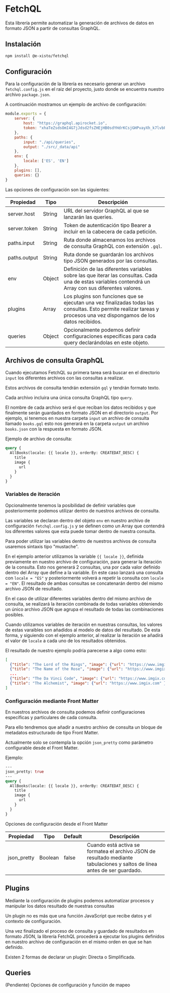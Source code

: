 # FetchQL

Esta librería permite automatizar la generación de archivos de datos en formato JSON a partir de consultas GraphQL.


## Instalación

```bash
npm install @e-xisto/fetchql
```


## Configuración

Para la configuración de la librería es necesario generar un archivo `fetchql.config.js` en el raiz del proyecto, justo donde se encuentra nuestro archivo `package.json`.

A continuación mostramos un ejemplo de archivo de configuración:

```js
module.exports = {
    server: {
        host: "https://graphql.apirocket.io",
        token: "xhaTeZsdsOmI4G7jJdsd2fsZHEjHB0sdYHdrKCsjGHPvayXh_k7lvbPrPwvKUTle0oTO0tqTWM"
    },
    paths: {
        input: "./api/queries",
        output: "./src/_data/api"
    },
    env: {
    	locale: ['ES', 'EN']
    },
    plugins: [],
    queries: {}
}
```

Las opciones de configuración son las siguientes:

| Propiedad | Tipo | Descripción |
| -- | -- | -- |
| server.host | String | URL del servidor GraphQL al que se lanzarán las queries. |
| server.token | String | Token de autenticación tipo Bearer a incluir en la cabecera de cada petición. |
| paths.input | String | Ruta donde almacenamos los archivos de consulta GraphQL con extensión `.gql`. |
| paths.output | String | Ruta donde se guardarán los archivos tipo JSON generados por las consultas. |
| env | Object | Definición de las diferentes variables sobre las que iterar las consultas. Cada una de estas variables contendrá un Array con sus diferentes valores. |
| plugins | Array | Los plugins son funciones que se ejecutan una vez finalizadas todas las consultas. Esto permite realizar tareas y procesos una vez dispongamos de los datos recibidos. |
| queries | Object | Opcionalmente podemos definir configuraciones específicas para cada query declarándolas en este objeto. |


## Archivos de consulta GraphQL

Cuando ejecutamos FetchQL su primera tarea será buscar en el directorio `input` los diferentes archivos con las consultas a realizar.

Estos archivos de consulta tendrán extensión `gql` y tendrán formato texto.

Cada archivo incluira una única consulta GraphQL tipo `query`.

El nombre de cada archivo será el que reciban los datos recibidos y que finalmente serán guardados en formato JSON en el directorio `output`. Por ejemplo, si tenemos en nuestra carpeta `input` un archivo de consulta llamado `books.gql` esto nos generará en la carpeta `output` un archivo `books.json` con la respuesta en formato JSON.

Ejemplo de archivo de consulta:

```graphql
query {
  AllBooks(locale: {{ locale }}, orderBy: CREATEDAT_DESC) {
    title
    image {
      url
    }
  }
}
```

### Variables de iteración

Opcionalmente tenemos la posibilidad de definir variables que posteriormente podemos utilizar dentro de nuestros archivos de consulta.

Las variables se declaran dentro del objeto `env` en nuestro archivo de configuración `fetchql.config.js` y se definen como un Array que contendrá los diferentes valores que esta puede tomar dentro de nuestra consulta.

Para poder utilizar las variables dentro de nuestros archivos de consulta usaremos sintaxis tipo "mustache".

En el ejemplo anterior utilizamos la variable `{{ locale }}`, definida previamente en nuestro archivo de configuración, para generar la iteración de la consulta. Esto nos generará 2 consultas, una por cada valor definido dentro del Array que define a la variable. En este caso lanzará una consulta con `locale = "ES"` y posteriormente volverá a repetir la consulta con `locale = "EN"`. El resultado de ambas consultas se concatenarán dentro del mismo archivo JSON de resultado.

En el caso de utilizar diferentes variables dentro del mismo archivo de consulta, se realizará la iteración combinada de todas variables obteniendo un único archivo JSON que agrupa el resultado de todas las combinaciones posibles.

Cuando utilizamos variables de iteración en nuestras consultas, los valores de estas varaibles son añadidos al modelo de datos del resultado. De esta forma, y siguiendo con el ejemplo anterior, al realizar la iteración se añadirá el valor de `locale` a cada uno de los resultados obtenidos.

El resultado de nuestro ejemplo podría parecerse a algo como esto:


```json
[
  {"title": "The Lord of the Rings", "image": {"url": "https://www.imgix.com" }, "locale": "ES"},
  {"title": "The Name of the Rose", "image": {"url": "https://www.imgix.com" }, "locale": "ES"},
  ...
  {"title": "The Da Vinci Code", "image": {"url": "https://www.imgix.com" }, "locale": "EN"},
  {"title": "The Alchemist", "image": {"url": "https://www.imgix.com" }, "locale": "EN"},
]
```

### Configuración mediante Front Matter

En nuestros archivos de consulta podemos definir configuraciones específicas y particulares de cada consulta.

Para ello tendremos que añadir a nuestro archivo de consulta un bloque de metadatos estructurado de tipo Front Matter.

Actualmente solo se contempla la opción `json_pretty` como parámetro configurable desde el Front Matter.

Ejemplo:

```graphql
---
json_pretty: true
---
query {
  AllBooks(locale: {{ locale }}, orderBy: CREATEDAT_DESC) {
    title
    image {
      url
    }
  }
}
```

Opciones de configuración desde el Front Matter

| Propiedad | Tipo | Default | Descripción |
| -- | -- | -- | -- |
| json_pretty | Boolean | false | Cuando está activa se formatea el archivo JSON de resultado mediante tabulaciones y saltos de línea antes de ser guardado. |


## Plugins

Mediante la configuración de plugins podemos automatizar procesos y manipular los datos resultado de nuestras consultas

Un plugin no es más que una función JavaScript que recibe datos y el contexto de configuración.

Una vez finalizado el proceso de consulta y guardado de resultados en formato JSON, la librería FetchQL procederá a ejecutar los plugins definidos en nuestro archivo de configuración en el mismo orden en que se han definido.

Existen 2 formas de declarar un plugin: Directa o Simplificada.


## Queries

(Pendiente) Opciones de configuración y función de mapeo

